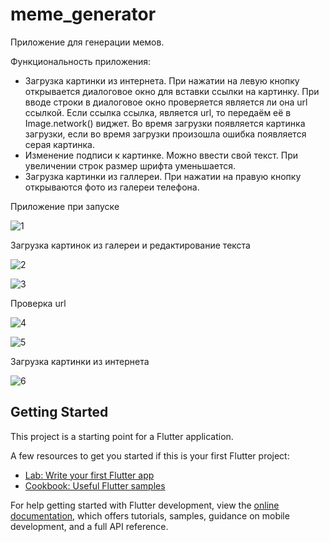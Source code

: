 # meme_generator

Приложение для генерации мемов.

Функциональность приложения:
 - Загрузка картинки из интернета.
     При нажатии на левую кнопку открывается диалоговое окно для вставки ссылки на картинку. При вводе строки в диалоговое окно проверяется является ли она url ссылкой. Если ссылка ссылка, является url, то передаём её в Image.network() виджет. Во время загрузки появляется картинка загрузки, если во время загрузки произошла ошибка появляется серая картинка.
 - Изменение подписи к картинке.
   Можно ввести свой текст. При увеличении строк размер шрифта уменьшается.
 - Загрузка картинки из галлереи.
   При нажатии на правую кнопку открываются фото из галереи телефона. 



Приложение при запуске

![1](https://github.com/annusshka/study-jam-5/assets/98618033/9160a209-be02-4809-b4b3-346a8e8a0c73)



Загрузка картинок из галереи и редактирование текста

![2](https://github.com/annusshka/study-jam-5/assets/98618033/907d8822-b8e5-4e19-8b6e-71c7233db863)


![3](https://github.com/annusshka/study-jam-5/assets/98618033/a4a86636-0c83-4801-8f85-6c40a51cc93e)



Проверка url

![4](https://github.com/annusshka/study-jam-5/assets/98618033/0a3f4489-180d-4566-9722-bce3449030f6)


![5](https://github.com/annusshka/study-jam-5/assets/98618033/23c76392-702f-4fcf-b8ea-93181de8248e)



Загрузка картинки из интернета

![6](https://github.com/annusshka/study-jam-5/assets/98618033/8350b201-0a0e-47d6-896f-8af8366848e7)



## Getting Started

This project is a starting point for a Flutter application.

A few resources to get you started if this is your first Flutter project:

- [Lab: Write your first Flutter app](https://docs.flutter.dev/get-started/codelab)
- [Cookbook: Useful Flutter samples](https://docs.flutter.dev/cookbook)

For help getting started with Flutter development, view the
[online documentation](https://docs.flutter.dev/), which offers tutorials,
samples, guidance on mobile development, and a full API reference.
